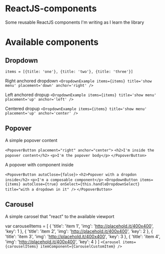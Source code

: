 ReactJS-components
==================

Some reusable ReactJS components I'm writing as I learn the library

# Available components

## Dropdown

    items = [{title: 'one'}, {title: 'two'}, {title: 'three'}]

Right anchored dropdown
    `<DropdownExample items={items} title='show menu' placement='down' anchor='right' />`
    
Left anchored dropup
    `<DropdownExample items={items} title='show menu' placement='up' anchor='left' />`
    
Centered dropup
    `<DropdownExample items={items} title='show menu' placement='up' anchor='center' />`
    
## Popover

A simple popover content

  `<PopoverButton placement="right" anchor="center">`
    `<h2>I'm inside the popover content</h2>`
    `<p>I'm the popover body</p>`
  `</PopoverButton>`
	
A popover with component inside

  `<PopoverButton autoClose={false}>`
     `<h2>Popover with a dropdon inside</h2>`
      `<p>I'm a composable component</p>`
      `<DropdownButton items={items} autoClose={true} onSelect={this.handleDropdownSelect} title="with a dropdown in it" />`
  `</PopoverButton>`
	
## Carousel

A simple carosel that "react" to the available viewport

  var carouselItems = [
  	{
  		'title': 'item 1',
  		'img': 'http://placehold.it/400x400',
  		'key': 1
  	},
  	{
  		'title': 'item 2',
  		'img': 'http://placehold.it/400x400',
  		'key': 2
  	},
  	{
  		'title': 'item 3',
  		'img': 'http://placehold.it/400x400',
  		'key': 3
  	},
  	{
  		'title': 'item 4',
  		'img': 'http://placehold.it/400x400',
  		'key': 4
  	}
  ]
  `<Carousel items={carouselItems} itemComponent={CarouselCustomItem} />`

